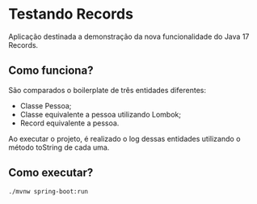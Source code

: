# Testando Records
Aplicação destinada a demonstração da nova funcionalidade do Java 17 Records.

## Como funciona?
São comparados o boilerplate de três entidades diferentes:
* Classe Pessoa;
* Classe equivalente a pessoa utilizando Lombok;
* Record equivalente a pessoa.

Ao executar o projeto, é realizado o log dessas entidades utilizando o método toString de cada uma.
## Como executar?
```
./mvnw spring-boot:run
```
